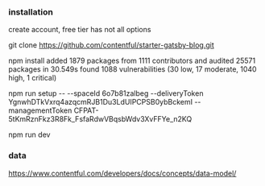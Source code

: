 ### installation

create account, free tier has not all options

git clone https://github.com/contentful/starter-gatsby-blog.git

npm install
added 1879 packages from 1111 contributors and audited 25571 packages in 30.549s
found 1088 vulnerabilities (30 low, 17 moderate, 1040 high, 1 critical)

npm run setup -- --spaceId 6o7b81zalbeg --deliveryToken YgnwhDTkVxrq4azqcmRJB1Du3LdUIPCPSB0ybBckemI --managementToken CFPAT-5tKmRznFkz3R8Fk_FsfaRdwVBqsbWdv3XvFFYe_n2KQ

npm run dev

### data

https://www.contentful.com/developers/docs/concepts/data-model/
